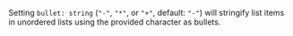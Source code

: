 Setting `bullet: string` (`"-"`, `"*"`, or `"+"`, default: `"-"`) will
stringify list items in unordered lists using the provided character as
bullets.
